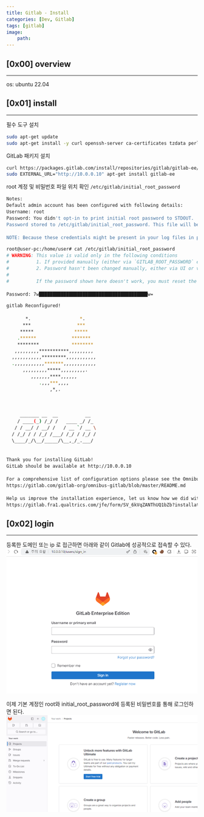 ```yaml
---
title: Gitlab - Install
categories: [Dev, Gitlab]
tags: [gitlab]
image:
    path: 
---
```


## [0x00] overview
---
os: ubuntu 22.04


## [0x01] install
---

필수 도구 설치
``` bash
sudo apt-get update
sudo apt-get install -y curl openssh-server ca-certificates tzdata perl
```


GitLab 패키지 설치
``` bash
curl https://packages.gitlab.com/install/repositories/gitlab/gitlab-ee/script.deb.sh | sudo bash
sudo EXTERNAL_URL="http://10.0.0.10" apt-get install gitlab-ee
```

root 계정 및 비밀번호 파일 위치 확인 `/etc/gitlab/initial_root_password`
``` bash
Notes:
Default admin account has been configured with following details:
Username: root
Password: You didn't opt-in to print initial root password to STDOUT.
Password stored to /etc/gitlab/initial_root_password. This file will be cleaned up in first reconfigure run after 24 hours.

NOTE: Because these credentials might be present in your log files in plain text, it is highly recommended to reset the password following https://docs.gitlab.com/ee/security/reset_user_password.html#reset-your-root-password.
```

``` bash
root@user-pc:/home/user# cat /etc/gitlab/initial_root_password
# WARNING: This value is valid only in the following conditions
#          1. If provided manually (either via `GITLAB_ROOT_PASSWORD` environment variable or via `gitlab_rails['initial_root_password']` setting in `gitlab.rb`, it was provided before database was seeded for the first time (usually, the first reconfigure run).
#          2. Password hasn't been changed manually, either via UI or via command line.
#
#          If the password shown here doesn't work, you must reset the admin password following https://docs.gitlab.com/ee/security/reset_user_password.html#reset-your-root-password.

Password: 7w████████████████████████████████████████w=

```




``` bash
gitlab Reconfigured!

       *.                  *.
      ***                 ***
     *****               *****
    .******             *******
    ********            ********
   ,,,,,,,,,***********,,,,,,,,,
  ,,,,,,,,,,,*********,,,,,,,,,,,
  .,,,,,,,,,,,*******,,,,,,,,,,,,
      ,,,,,,,,,*****,,,,,,,,,.
         ,,,,,,,****,,,,,,
            .,,,***,,,,
                ,*,.



     _______ __  __          __
    / ____(_) /_/ /   ____ _/ /_
   / / __/ / __/ /   / __ `/ __ \
  / /_/ / / /_/ /___/ /_/ / /_/ /
  \____/_/\__/_____/\__,_/_.___/


Thank you for installing GitLab!
GitLab should be available at http://10.0.0.10

For a comprehensive list of configuration options please see the Omnibus GitLab readme
https://gitlab.com/gitlab-org/omnibus-gitlab/blob/master/README.md

Help us improve the installation experience, let us know how we did with a 1 minute survey:
https://gitlab.fra1.qualtrics.com/jfe/form/SV_6kVqZANThUQ1bZb?installation=omnibus&release=16-10
```


## [0x02] login
---
등록한 도메인 또는 ip 로 접근하면 아래와 같이 Gitlab에 성공적으로 접속할 수 있다.
![](../assets/image_post/20240415184454.png)

이제 기본 계정인 root와 initial_root_password에 등록된 비밀번호를 통해 로그인하면 된다.
![](../assets/image_post/20240415184814.png)

